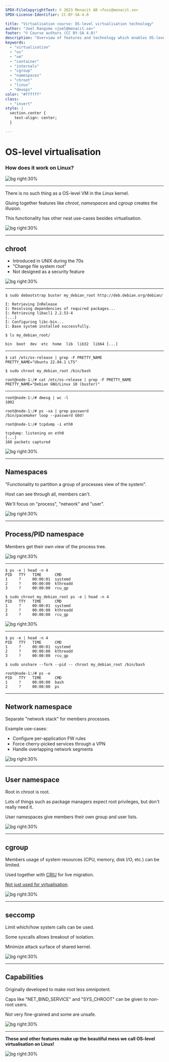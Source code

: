 ```yaml
---
SPDX-FileCopyrightText: © 2023 Menacit AB <foss@menacit.se>
SPDX-License-Identifier: CC-BY-SA-4.0

title: "Virtualisation course: OS-level virtualisation technology"
author: "Joel Rangsmo <joel@menacit.se>"
footer: "© Course authors (CC BY-SA 4.0)"
description: "Overview of features and technology which enables OS-level virtualisation on Linux"
keywords:
  - "virtualisation"
  - "os"
  - "vm"
  - "container"
  - "internals"
  - "cgroup"
  - "namespaces"
  - "chroot"
  - "linux"
  - "devops"
color: "#ffffff"
class:
  - "invert"
style: |
  section.center {
    text-align: center;
  }

---
```

<!-- _footer: "%ATTRIBUTION_PREFIX% Enrique Jiménez (CC BY-SA 2.0)" -->
# OS-level virtualisation
### How does it work on Linux?

![bg right:30%](images/19-silicon_wafer.jpg)

<!--
- We'll take a peak into which features of Linux that enable solutions like LXC and VZ to work

- Don't expect you to remember all details and commands, but these isolation features serves as
the for OS-level virtualisation security.
-->

---
<!-- _footer: "%ATTRIBUTION_PREFIX% Eric Nielsen (CC BY 2.0)" -->
There is no such thing as a OS-level VM in the Linux kernel.  
  
Gluing together features like _chroot_, _namespaces_ and _cgroup_ creates the illusion.  
  
This functionality has other neat use-cases besides virtualisation.

![bg right:30%](images/19-abandoned_house.jpg)

<!--
- There is no spoon

- Unlike OSes such as FreeBSD and Solaris, there is no kernel concept of a OS-level VM in Linux

- For better or worse, a hodgepodge of technologies are used together to build something that looks
like an OS on a real server

- The flip side of this is that the features can be used to achieve other kool things outside of
the system virtualisation space

- We won't cover all technologies, but rather focus on the core ones

Segue: We have to start some where, may as well travel back to the epoch...
-->

---
<!-- _footer: "%ATTRIBUTION_PREFIX% Dennis van Zuijlekom (CC BY-SA 2.0)" -->
## chroot
- Introduced in UNIX during the 70s
- "Change file system root"
- Not designed as a security feature

![bg right:30%](images/19-pdp.jpg)

<!--
- Somewhat mysterious origins

- Theory is that it was originally developed to aid development of new UNIX OS versions

- Syscall to change a process (and sub-processes) view of the file system three

- Prevent processes in chroot from accessing files outside of the specified directory

- Not designed for security, as were about to see

Segue: Probably makes more sense with an example...
-->

---
```
$ sudo debootstrap buster my_debian_root http://deb.debian.org/debian/

I: Retrieving InRelease 
I: Resolving dependencies of required packages...
I: Retrieving libacl1 2.2.53-4
[...]
I: Configuring libc-bin...
I: Base system installed successfully.
```

```
$ ls my_debian_root/

bin  boot  dev  etc  home  lib  lib32  lib64 [...]
```

<!--
- Debootstrap is a tool to download and "install" a Debian-based distribution into a directory

- Used by installers and similar during system setup

- In this example Debian 10 (codename "buster") is installed to the directory "my_debian_root"

- When listing files in the directory, we recognize these from the file system root ("/")

- This will serve as the base for our chroot
-->

---
```
$ cat /etc/os-release | grep -F PRETTY_NAME
PRETTY_NAME="Ubuntu 22.04.1 LTS"

$ sudo chroot my_debian_root /bin/bash

root@node-1:/# cat /etc/os-release | grep -F PRETTY_NAME
PRETTY_NAME="Debian GNU/Linux 10 (buster)"
```

<!--
- To show that this actually, OS information is printed on the host and in the chroot ("guest")

- The CLI program "chroot" uses the "chroot" syscall

- Spawn an interactive shell in the chroot (bash)

- Notice how the prompt change, this is Debian's default prompt

- The file "/etc/os-release" in the Debian chroot is actually "my_debian_root/etc/os-release"

Segue: This kind-of-works, we have some sort of proto-virtualisation going on here, but as I said
chroot was not designed as a security feature...
-->

---
<!-- _footer: "%ATTRIBUTION_PREFIX% Andrew Hart (CC BY-SA 2.0)" -->

```
root@node-1:/# dmesg | wc -l
1002

root@node-1:/# ps -xa | grep password
/bin/pacemaker loop --password G0d!

root@node-1:/# tcpdump -i eth0

tcpdump: listening on eth0
[...]
160 packets captured
```

![bg right:30%](images/19-broken_glass.jpg)

<!--
- The same kernel is shared inside and outside of the chroot

- root is still root and can list/kill/manipulate processes, read sensitive kernel logs, dump
network traffic, load kernel modules, restart the host, etc.

- The only thing that is isolated is the file system

Segue: How do we solve this? Kernel namespaces is a part of the solution...
-->

---
<!-- _footer: "%ATTRIBUTION_PREFIX% Torkild Retvedt (CC BY-SA 2.0)" -->
## Namespaces
"Functionality to partition a group of processes view of the system".  
  
Host can see through all, members can't.  

We'll focus on "process", "network" and "user".

![bg right:30%](images/19-cameleon.jpg)

<!--
- Since the early 2000s, the Linux kernels namespace functionality has grown organically

- Allows us to create new and isolated "views" of parts of the kernel, such as users, file systems,
network interfaces/routes processes

- Members in this case is one or more processes (including their sub-processes)

- Works like a one-way mirror, the host can see what is going on inside all namespaces, but their
members can only see things in their dedicated namespace(s)

- There are currently eight different ones and new ones are in development, we'll focus one the
ones that are most important and/or easy to understand

- Cgroup, IPC, Network, Mount, PID, Time, User, UTS

Segue: This is a bit complicated to explain, some examples may help...
-->

---
<!-- _footer: "%ATTRIBUTION_PREFIX% David J (CC BY 2.0)" -->
## Process/PID namespace
Members get their own view of the process tree.

![bg right:30%](images/19-tree.jpg)

<!--
- All programs that are started on a Linux system (processes) gets their own process ID (PID)

- The PIDs start from 1, which is the first program started upon boot and typically an init system
like systemd or OpenRC

- A user can view/kill/interact with their own processes, root can do it for all (by default)

- A malicious program could do bad thing with other processes

- The PID namespace gives it members it's own listing - a PID inside a NS may be 5 from the
perspective of the host, but 1 inside the namespace

- This means that namespace members can only mess with their own processes
-->

---
<!-- _footer: "%ATTRIBUTION_PREFIX% Helsinki Hacklab (CC BY 2.0)" -->
```
$ ps -e | head -n 4
PID   TTY   TIME      CMD
1     ?     00:00:01  systemd
2     ?     00:00:00  kthreadd
3     ?     00:00:00  rcu_gp

$ sudo chroot my_debian_root ps -e | head -n 4
PID   TTY   TIME      CMD
1     ?     00:00:01  systemd
2     ?     00:00:00  kthreadd
3     ?     00:00:00  rcu_gp
```

![bg right:30%](images/19-led_smile.jpg)

<!--
- Listing of processes inside and outside of the chroot, showing their the same
-->

---
```
$ ps -e | head -n 4
PID   TTY   TIME      CMD
1     ?     00:00:01  systemd
2     ?     00:00:00  kthreadd
3     ?     00:00:00  rcu_gp

$ sudo unshare --fork --pid -- chroot my_debian_root /bin/bash

root@node-1:/# ps -e
PID   TTY   TIME      CMD
1     ?     00:00:00  bash
2     ?     00:00:00  ps
```

<!--
- "unshare" and "nsenter" are two good CLI utilities for playing around with NSes

- In this case, we create a new PID namespace that the chroot command is executed in

- The example shows how PID 1 is different in these contexts 
-->

---
<!-- _footer: "%ATTRIBUTION_PREFIX% Dave Herholz (CC BY-SA 2.0)" -->
## Network namespace
Separate "network stack" for members processes.  
  
Example use-cases:
- Configure per-application FW rules
- Force cherry-picked services through a VPN
- Handle overlapping network segments 

![bg right:30%](images/19-network_switches.jpg)

<!--
- The network namespace may be the most versatile one

- When a new network NS is created, no network devices are in it and it got it's own routing table,
firewall rules, etc

- We can either move one or more physical interfaces into the NS or virtual interface route through
the host namespace

- This is how OS-level guests are network isolated from each other, but very useful in other cases
as well as the slide says

TODO: Write better descriptions of non-virt use-cases
-->

---
<!-- _footer: "%ATTRIBUTION_PREFIX% Thierry Ehrmann (CC BY 2.0)" -->
## User namespace
Root in chroot is root.  
  
Lots of things such as package managers expect root privileges, but don't really need it.  
  
User namespaces give members their own group and user lists.

![bg right:30%](images/19-wireframe_head.jpg)

<!--
- Read the first sentence five times fast!

- As mentioned, root in the chroot can still mess with the shared kernel

- Many things expect to be run as root/UID 0, but don't usually need it as they only poke around on
the file system ("my_debian_root" in this case) and won't use dangerous/fancy kernel features

- Like the PID NS, members of a user NS get their own account list: UID 0 (root) for the NS members
may be UID 2031 on "the host"/outside of the NS

Segue: Could talk about NSes, let's move on to cgroups...
-->

---
<!-- _footer: "%ATTRIBUTION_PREFIX% Pete Seeger (CC BY 2.0)" -->
## cgroup
Members usage of system resources (CPU, memory, disk I/O, etc.) can be limited.  
  
Used together with [CRIU](https://criu.org/) for live migration.  
  
[Not just used for virtualisation](https://www.redhat.com/sysadmin/cgroups-part-four).

![bg right:30%](images/19-bonzai_tree.jpg)

<!--
- Control groups

- Limit how much resources a group of processes can use

- Possibility to pin the on specific CPU cores for example, which can be good for performance and
security (prevent "noisy neighbors" on the CPU core, keep cache warm/isolate)

- Supports a feature called checkpointing which can be used to snap the state of processes in a
cgroup - this state can be restored or migrated to another host (in some cases hehe) 

- Heavily used by systemd, all services and users run in their own cgroup to allow granular
resource measurements/restrictions. Also good if you wanna kill a service and don't leave zombie
process lying around (https://en.wikipedia.org/wiki/Zombie_process)
-->

---
<!-- _footer: "%ATTRIBUTION_PREFIX% Wendelin Jacober (CC0 1.0)" -->
## seccomp
Limit which/how system calls can be used.  
  
Some syscalls allows breakout of isolation.  
  
Minimize attack surface of shared kernel.  

![bg right:30%](images/19-telephone_booth.jpg)

<!--
- Mentioned system calls (syscalls) several times during the course: the way user applications tell
the kernel to do things, such as open files or network sockets

- x86_64 Linux expose over 300 different syscalls, some of which are simple and others with complex
configuration options (syscall arguments)

- Large attack surface, some are know to break isolation. We don't want a guest to be able to issue
a syscall that reboots the system, do we?

- As always, we want to limit the attack surface: most applications don't use too many of them any
way

- Some applications, like the Firefox rendering process, do this to sandbox itself and limit
potential things an attacker could do if compromised

Segue: We've talked about how OS-level virtualisation was partly introduced as making proper
multi-user/admin restrictions to tricky. Well, we've tried to do that also...
-->

---
<!-- _footer: "%ATTRIBUTION_PREFIX% Bengt Nyman (CC BY 2.0)" -->
## Capabilities 
Originally developed to make root less omnipotent.  
  
Caps like "NET\_BIND\_SERVICE" and "SYS\_CHROOT" can be given to non-root users.  
  
Not very fine-grained and some are unsafe.

![bg right:30%](images/19-cg_16.jpg)

<!--
- Does root in all cases need to be able to do everything?

- Doesn't it seem stupid to give a user root privileges if they "only" need to modify network
settings?

- Capabilities can be given/taken away from processes, including root processes

- It can also be configured as an extended attribute for executable files

- A typical historic use-case was to run network services as root if they needed to listen to a
port beneath 1023 (https://www.w3.org/Daemon/User/Installation/PrivilegedPorts.html). This is an
unnecessary risk, as an attacker would often gain complete root access if the service was owned

- The capability "CAP_NET_BIND_SERVICE" also non-root processes to do this

- chroot normally requires root privs, but there exist a capability to change that

- The available caps often allow much more functionality than may be needed. Some like
"CAP_NET_ADMIN" have known flaws as it exposes functionality that can be used to gain unrestricted
root access. It's tricky to bolt on these types of restricts after a system has been built and the
interest in fixing it is limited

- Removing caps for a OS-level guest can minimize the kernel attack surface
-->

---
<!-- _footer: "%ATTRIBUTION_PREFIX% Stacy B.H (CC BY 2.0)" -->
**These and other features make up the beautiful mess we call OS-level virtualisation on Linux!**

![bg right:30%](images/19-panda.jpg)

<!--
- We've only scratched the surface, a lot of other things make up OS-level virt

- Could go more in-depth if interest and time exist

- Understand that it's a lot to take in, especially if you're not super comfortable with Linux

- As noted, you're not expected to remember all of this in detail. If you can only take away one
thing, that is OS-level virtualisation on Linux is comprised of several parts and not developed
as one feature, which will lead to some issues as we're about to see
-->
